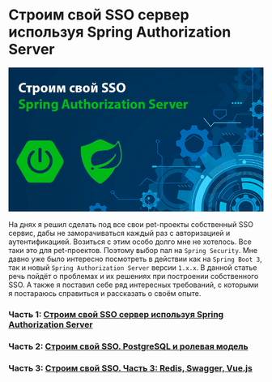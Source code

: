 # Строим свой SSO сервер используя Spring Authorization Server

<p align="center">
    <img src="https://raw.githubusercontent.com/dlabs71/spring-authorization-server-example/chapter-1/article-images/poster.png" alt="Постер"/>
</p>

На днях я решил сделать под все свои pet-проекты собственный SSO сервис, дабы не заморачиваться каждый раз с
авторизацией и аутентификацией. Возиться с этим особо долго мне не хотелось. Все таки это для pet-проектов. Поэтому
выбор пал на `Spring Security`. Мне давно уже было интересно посмотреть в действии как на `Spring Boot 3`, так и новый
`Spring Authorization Server` версии `1.x.x`. В данной статье речь пойдёт о проблемах и их решениях при построении
собственного SSO. А также я поставил себе ряд интересных требований, с которыми я постараюсь справиться и рассказать о
своём опыте.

### Часть 1: [Строим свой SSO сервер используя Spring Authorization Server](https://habr.com/ru/articles/737548/)
### Часть 2: [Строим свой SSO. PostgreSQL и ролевая модель](https://habr.com/ru/articles/746698/)
### Часть 3: [Строим свой SSO. Часть 3: Redis, Swagger, Vue.js](https://habr.com/ru/articles/748584/)